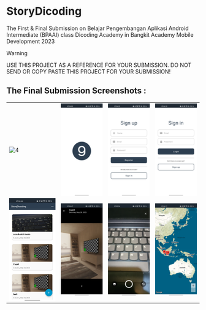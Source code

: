 # StoryDicoding
The First & Final Submission on Belajar Pengembangan Aplikasi Android Intermediate (BPAAI) class Dicoding Academy in Bangkit Academy Mobile Development 2023

> [!WARNING]
> USE THIS PROJECT AS A REFERENCE FOR YOUR SUBMISSION. DO NOT SEND OR COPY PASTE THIS PROJECT FOR YOUR SUBMISSION!

## The Final Submission Screenshots :
<table>
    <tr>
        <td><img src="screenshot/Screen Record.gif" align="center" alt="4"</td>
        <td><img src="screenshot/Splash.jpg" align="center" alt="4"</td>
        <td><img src="screenshot/Sign up.jpg" align="center" alt="4"</td>
        <td><img src="screenshot/Sign in.jpg" align="center" alt="4"</td>
    </tr>
    <tr>
        <td><img src="screenshot/Home Screen.jpg" align="center" alt="4"</td>
        <td><img src="screenshot/Detail.jpg" align="center" alt="4"</td>
         <td><img src="screenshot/Camera.jpg" align="center" alt="4"</td>
        <td><img src="screenshot/Maps.jpg" align="center" alt="4"</td>
   </tr>
<table>
